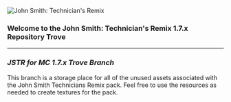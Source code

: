 ![John Smith: Technician's Remix](http://i.imgur.com/rmdNmOC.jpg)  

### Welcome to the John Smith: Technician's Remix 1.7.x Repository Trove ###
------------------------------------------------------------------

### ***JSTR for MC 1.7.x*** *Trove Branch* ###

This branch is a storage place for all of the unused assets associated with the John Smith Technicians Remix pack. Feel free to use the resources
as needed to create textures for the pack.
